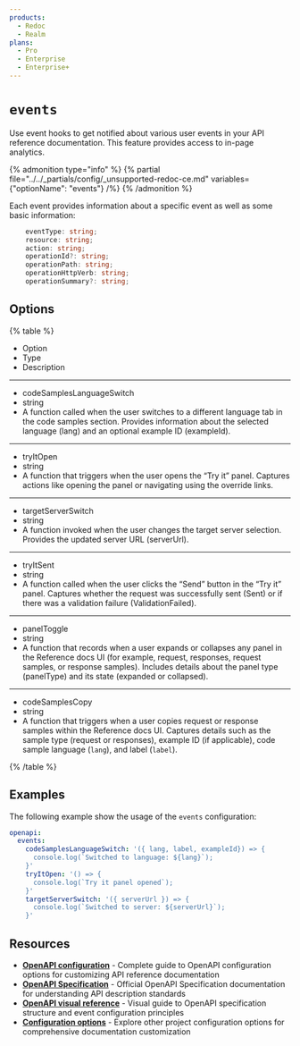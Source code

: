 ```yaml
---
products:
  - Redoc
  - Realm
plans:
  - Pro
  - Enterprise
  - Enterprise+
---
```

# `events`

Use event hooks to get notified about various user events in your API reference documentation.
This feature provides access to in-page analytics.

{% admonition type="info" %}
{% partial file="../../_partials/config/_unsupported-redoc-ce.md" variables={"optionName": "events"} /%}
{% /admonition %}

Each event provides information about a specific event as well as some basic information:

```typescript
    eventType: string;
    resource: string;
    action: string;
    operationId?: string;
    operationPath: string;
    operationHttpVerb: string;
    operationSummary?: string;
```

## Options

{% table %}

- Option
- Type
- Description

---

- codeSamplesLanguageSwitch
- string
- A function called when the user switches to a different language tab in the code samples section.
  Provides information about the selected language (lang) and an optional example ID (exampleId).

---

- tryItOpen
- string
- A function that triggers when the user opens the “Try it” panel.
  Captures actions like opening the panel or navigating using the override links.

---

- targetServerSwitch
- string
- A function invoked when the user changes the target server selection.
  Provides the updated server URL (serverUrl).

---

- tryItSent
- string
- A function called when the user clicks the “Send” button in the “Try it” panel.
  Captures whether the request was successfully sent (Sent) or if there was a validation failure (ValidationFailed).

---

- panelToggle
- string
- A function that records when a user expands or collapses any panel in the Reference docs UI (for example, request, responses, request samples, or response samples).
  Includes details about the panel type (panelType) and its state (expanded or collapsed).

---

- codeSamplesCopy
- string
- A function that triggers when a user copies request or response samples within the Reference docs UI.
  Captures details such as the sample type (request or responses), example ID (if applicable), code sample language (`lang`), and label (`label`).

{% /table %}

## Examples

The following example show the usage of the `events` configuration:

```yaml {% title="redocly.yaml" %}
openapi:
  events:
    codeSamplesLanguageSwitch: '({ lang, label, exampleId}) => {
      console.log(`Switched to language: ${lang}`);
    }'
    tryItOpen: '() => {
      console.log(`Try it panel opened`);
    }'
    targetServerSwitch: '({ serverUrl }) => {
      console.log(`Switched to server: ${serverUrl}`);
    }'
```

## Resources

- **[OpenAPI configuration](./index.md)** - Complete guide to OpenAPI configuration options for customizing API reference documentation
- **[OpenAPI Specification](https://spec.openapis.org/oas/latest.html)** - Official OpenAPI Specification documentation for understanding API description standards
- **[OpenAPI visual reference](https://redocly.com/learn/openapi/openapi-visual-reference)** - Visual guide to OpenAPI specification structure and event configuration principles
- **[Configuration options](../index.md)** - Explore other project configuration options for comprehensive documentation customization
